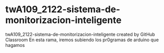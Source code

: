 # twA109_2122-sistema-de-monitorizacion-inteligente
twA109_2122-sistema-de-monitorizacion-inteligente created by GitHub Classroom
En esta rama, iremos subiendo los pr0gramas de arduino que hagamos
